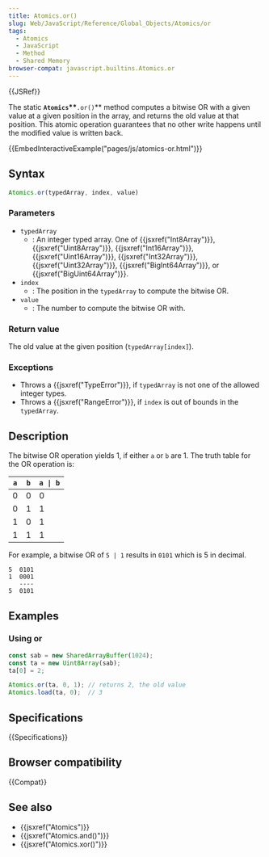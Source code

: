 ```yaml
---
title: Atomics.or()
slug: Web/JavaScript/Reference/Global_Objects/Atomics/or
tags:
  - Atomics
  - JavaScript
  - Method
  - Shared Memory
browser-compat: javascript.builtins.Atomics.or
---
```

{{JSRef}}

The static **`Atomics`\*\***`.or()`\*\* method computes a bitwise OR with a
given value at a given position in the array, and returns the old value at that
position. This atomic operation guarantees that no other write happens until the
modified value is written back.

{{EmbedInteractiveExample("pages/js/atomics-or.html")}}

## Syntax

```js
Atomics.or(typedArray, index, value)
```

### Parameters

- `typedArray`
  - : An integer typed array. One of {{jsxref("Int8Array")}},
    {{jsxref("Uint8Array")}}, {{jsxref("Int16Array")}},
    {{jsxref("Uint16Array")}}, {{jsxref("Int32Array")}},
    {{jsxref("Uint32Array")}}, {{jsxref("BigInt64Array")}}, or
    {{jsxref("BigUint64Array")}}.
- `index`
  - : The position in the `typedArray` to compute the bitwise OR.
- `value`
  - : The number to compute the bitwise OR with.

### Return value

The old value at the given position (`typedArray[index]`).

### Exceptions

- Throws a {{jsxref("TypeError")}}, if `typedArray` is not one of the
  allowed integer types.
- Throws a {{jsxref("RangeError")}}, if `index` is out of bounds in the
  `typedArray`.

## Description

The bitwise OR operation yields 1, if either `a` or `b` are 1. The truth table
for the OR operation is:

| `a` | `b` | `a \| b` |
| --- | --- | -------- |
| 0   | 0   | 0        |
| 0   | 1   | 1        |
| 1   | 0   | 1        |
| 1   | 1   | 1        |

For example, a bitwise OR of `5 | 1` results in `0101` which is 5 in decimal.

```plain
5  0101
1  0001
   ----
5  0101
```

## Examples

### Using or

```js
const sab = new SharedArrayBuffer(1024);
const ta = new Uint8Array(sab);
ta[0] = 2;

Atomics.or(ta, 0, 1); // returns 2, the old value
Atomics.load(ta, 0);  // 3
```

## Specifications

{{Specifications}}

## Browser compatibility

{{Compat}}

## See also

- {{jsxref("Atomics")}}
- {{jsxref("Atomics.and()")}}
- {{jsxref("Atomics.xor()")}}
